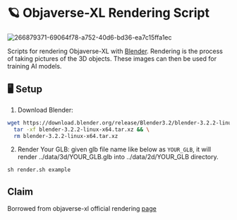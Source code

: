 # 🪐 Objaverse-XL Rendering Script

![266879371-69064f78-a752-40d6-bd36-ea7c15ffa1ec](https://github.com/allenai/objaverse-xl/assets/28768645/41edb8e3-d2f6-4299-a7f8-418f1ef28029)

Scripts for rendering Objaverse-XL with [Blender](https://www.blender.org/). Rendering is the process of taking pictures of the 3D objects. These images can then be used for training AI models.

## 🖥️ Setup

1. Download Blender:

```bash
wget https://download.blender.org/release/Blender3.2/blender-3.2.2-linux-x64.tar.xz && \
  tar -xf blender-3.2.2-linux-x64.tar.xz && \
  rm blender-3.2.2-linux-x64.tar.xz
```

2. Render Your GLB:
given glb file name like below as ```YOUR_GLB```, it will render ../data/3d/YOUR_GLB.glb into ../data/2d/YOUR_GLB directory.
```
sh render.sh example
```

## Claim
Borrowed from objaverse-xl official rendering [page](https://github.com/allenai/objaverse-xl/tree/68df6a08e7c97379e75485f134c3d1469faae7c0/scripts/rendering)